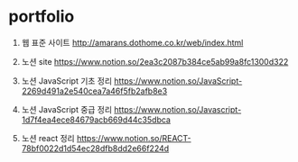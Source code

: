 # portfolio 

1. 웹 표준 사이트
http://amarans.dothome.co.kr/web/index.html
2. 노션 site 
https://www.notion.so/2ea3c2087b384ce5ab99a8fc1300d322


3. 노션 JavaScript 기초 정리
https://www.notion.so/JavaScript-2269d491a2e540cea7a46f5fb2afb8e3

4. 노션 JavaScript 중급 정리
https://www.notion.so/Javascript-1d7f4ea4ece84679acb669d44c35dbca

5. 노션 react 정리
https://www.notion.so/REACT-78bf0022d1d54ec28dfb8dd2e66f224d
